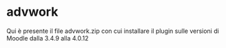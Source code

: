 # advwork
Qui è presente il file advwork.zip con cui installare il plugin sulle versioni di Moodle dalla 3.4.9 alla 4.0.12
